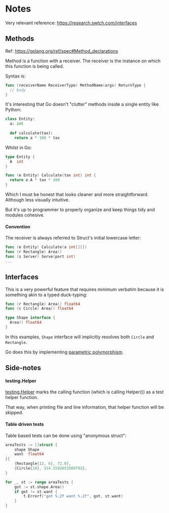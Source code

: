 # Notes

Very relevant reference: https://research.swtch.com/interfaces

## Methods

Ref: https://golang.org/ref/spec#Method_declarations

Method is a function with a receiver. The receiver is the instance on which this function is being called.

Syntax is:

```go
func (receiverName ReceiverType) MethodName(args) ReturnType {
  // body
}
```

It's interesting that Go doesn't "clutter" methods inside a single entity like Python:

```python
class Entity:
  a: int
  
  def calculate(tax):
    return a * 100 * tax
```

Whilst in Go:

```go
type Entity {
  A  int
}

func (e Entity) Calculate(tax int) int {
  return e.A * tax * 100
}
```

Which I must be honest that looks cleaner and more straightforward. Although less visually intuitive.

But it's up to programmer to properly organize and keep things tidy and modules cohesive.

#### Convention

The receiver is always referred to Struct's initial lowercase letter:

```go
func (e Entity) Calculate(a int[][])
func (r Rectangle) Area()
func (s Server) Serve(port int)
...
```

## Interfaces

This is a very powerful feature that requires minimum verbatim because it is something akin to a 
typed duck-typing:

```go
func (r Rectangle) Area() float64
func (c Circle) Area() float64

type Shape interface {
  Area() float64
}
```

In this examples, `Shape` interface will implicitly resolves both `Circle` and `Rectangle`.

Go does this by implementing [parametric polymorphism](https://en.wikipedia.org/wiki/Parametric_polymorphism).

## Side-notes

#### testing.Helper

[testing.Helper](https://golang.org/pkg/testing/#B.Helper) marks the calling function (which is calling Helper()) as a test helper function.

That way, when printing file and line information, that helper function will be skipped.

#### Table driven tests

Table based tests can be done using "anonymous struct":

```go
areaTests := []struct {
    shape Shape
    want  float64
}{
    {Rectangle{12, 6}, 72.0},
    {Circle{10}, 314.1592653589793},
}

for _, st := range areaTests {
    got := st.shape.Area()
    if got != st.want {
        t.Errorf("got %.2f want %.2f", got, st.want)
    }
}
```
